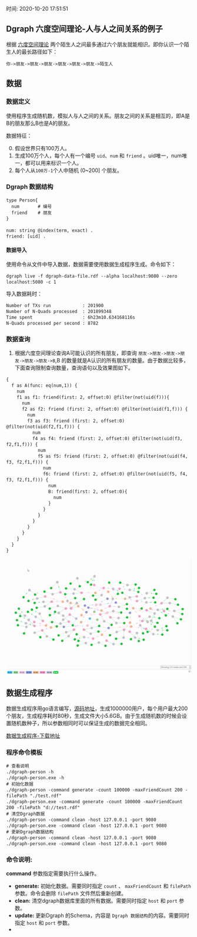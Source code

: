 时间: 2020-10-20 17:51:51

## Dgraph 六度空间理论-人与人之间关系的例子

根据 [六度空间理论](https://baike.baidu.com/item/%E5%85%AD%E5%BA%A6%E7%A9%BA%E9%97%B4%E7%90%86%E8%AE%BA/6494090) 两个陌生人之间最多通过六个朋友就能相识。即你认识一个陌生人的最长路径如下：

```
你->朋友->朋友->朋友->朋友->朋友->朋友->陌生人
```

## 数据

###  数据定义

使用程序生成随机数，模拟人与人之间的关系。朋友之间的关系是相互的，即A是B的朋友那么B也是A的朋友。

数据特征：

0. 假设世界只有100万人。
1. 生成100万个人，每个人有一个编号 `uid`、`num` 和 `friend` 。uid唯一，num唯一，都可以用来标识一个人。
2. 每个人从`100万-1`个人中随机 (0~200] 个朋友。

### Dgraph 数据结构

```
type Person{
  num       # 编号
  friend    # 朋友
}

num: string @index(term, exact) .
friend: [uid] .
```

####  数据导入

使用命令从文件中导入数据，数据需要使用数据生成程序生成。命令如下：

```
dgraph live -f dgraph-data-file.rdf --alpha localhost:9080 --zero localhost:5080 -c 1
```

导入数据耗时：

```
Number of TXs run            : 201900
Number of N-Quads processed  : 201899348
Time spent                   : 6h23m10.634168116s
N-Quads processed per second : 8782
```

### 数据查询

1. 根据六度空间理论查询A可能认识的所有朋友，即查询 `朋友->朋友->朋友->朋友->朋友->朋友->B`,B 的数量就是A认识的所有朋友的数量。由于数据比较多，下面查询限制查询数量，查询语句以及效果图如下。


```
{
  f as A(func: eq(num,1)) {
    num
    f1 as f1: friend(first: 2, offset:0) @filter(not(uid(f))){
      num
      f2 as f2: friend (first: 2, offset:0) @filter(not(uid(f1,f))) {
        num
        f3 as f3: friend (first: 2, offset:0) @filter(not(uid(f2,f1,f))) {
          num
          f4 as f4: friend (first: 2, offset:0) @filter(not(uid(f3, f2,f1,f))) {
            num
            f5 as f5: friend (first: 2, offset:0) @filter(not(uid(f4, f3, f2,f1,f))) {
              num
              f6: friend (first: 2, offset:0) @filter(not(uid(f5, f4, f3, f2,f1,f))) {
                num
                B: friend(first: 2, offset:0){
                  num
                }
              }
            }
          }
        } 
      }
    }
  }
}

```

![2friends](../../img/dgraph/2friends.png)

## 数据生成程序

数据生成程序用go语言编写，[源码地址](https://github.com/sunfeilong/dgraph-person)，生成1000000用户，每个用户最大200个朋友，生成程序耗时80秒，生成文件大小5.6GB。由于生成随机数的时候会设置随机数种子，所以参数相同时可以保证生成的数据完全相同。

[数据生成程序-下载地址](https://github.com/sunfeilong/dgraph-person/releases/tag/v1.1.1) 

### 程序命令模板

```
# 查看说明
./dgraph-person -h
./dgraph-person.exe -h  
# 初始化数据
./dgraph-person -command generate -count 100000 -maxFriendCount 200 -filePath "./test.rdf"
./dgraph-person.exe -command generate -count 100000 -maxFriendCount 200 -filePath "d://test.rdf"
# 清空Dgraph数据
./dgraph-person -command clean -host 127.0.0.1 -port 9080
./dgraph-person.exe -command clean -host 127.0.0.1 -port 9080
# 更新Dgraph数据结构
./dgraph-person -command clean -host 127.0.0.1 -port 9080
./dgraph-person.exe -command clean -host 127.0.0.1 -port 9080
```

### 命令说明:

**command** 参数指定需要执行什么操作。

  * **generate:** 初始化数据。需要同时指定 `count` 、 `maxFriendCount` 和  `filePath` 参数。命令会删除 `filePath` 文件然后重新创建。
  * **clean:**  清空dgraph数据库里面的所有数据。需要同时指定 `host` 和 `port` 参数。
  * **update:** 更新Dgraph 的Schema，内容是 `Dgraph 数据结构`的内容。需要同时指定 `host` 和 `port` 参数。
  * 
